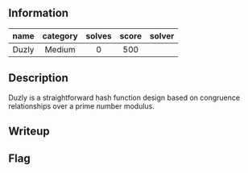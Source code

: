 ## Information
| name  | category | solves | score | solver |
|:-----:|:--------:|:------:|:-----:|:------:|
| Duzly |  Medium  |   0    |  500  |        |

## Description
Duzly is a straightforward hash function design based on congruence relationships over a prime number modulus.

## Writeup


## Flag
